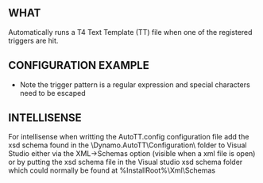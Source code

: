
WHAT
------
Automatically runs a T4 Text Template (TT) file when one of the registered triggers are hit.



CONFIGURATION EXAMPLE
---------------------
<configuration>
	<template name="T4MVC.tt" onbuild="true" >
		<trigger pattern="^Controllers\\" />
		<trigger pattern="^Content\\" />
	</template>
</configuration>

* Note the trigger pattern is a regular expression and special characters need to be escaped



INTELLISENSE
------------
For intellisense when writting the AutoTT.config configuration file add the xsd schema found in the \Dynamo.AutoTT\Configuration\ folder to Visual Studio either via the XML->Schemas option (visible when a xml file is open)
or by putting the xsd schema file in the Visual studio xsd schema folder which could normally be found at %InstallRoot%\Xml\Schemas 
